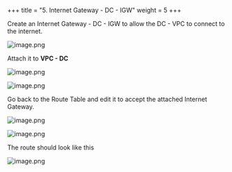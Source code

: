 +++
title = "5. Internet Gateway - DC - IGW"
weight = 5
+++


Create an Internet Gateway - DC - IGW to allow the DC - VPC to connect to the internet.


![image.png](/images/004-iv-setup-vpc-dc-resources/18-984461-image.png)


Attach it to **VPC - DC**


![image.png](/images/004-iv-setup-vpc-dc-resources/18-195163-image.png)


![image.png](/images/004-iv-setup-vpc-dc-resources/18-199049-image.png)


Go back to the Route Table and edit it to accept the attached Internet Gateway.


![image.png](/images/004-iv-setup-vpc-dc-resources/18-985007-image.png)


![image.png](/images/004-iv-setup-vpc-dc-resources/18-175029-image.png)


The route should look like this


![image.png](/images/004-iv-setup-vpc-dc-resources/18-931639-image.png)


